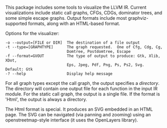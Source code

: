 This package includes some tools to visualize the LLVM IR.  Current
visualizations include static call graphs, CFGs, CDGs, dominator
trees, and some simple escape graphs.  Output formats include most
graphviz-supported formats, along with an HTML-based format.

Options for the visualizer:

    -o --output=[FILE or DIR]  The destination of a file output
    -t --type=[GRAPHTYPE]      The graph requested.  One of Cfg, Cdg, Cg,
                               Domtree, Postdomtree, Escape
    -f --format=GVOUT          The type of output to produce: Gtk, Xlib, XDot,
                               Eps, Jpeg, Pdf, Png, Ps, Ps2, Svg.  Default: Gtk
    -? --help                  Display help message


For all graph types except the call graph, the output specifies a
*directory*.  The directory will contain one output file for each
function in the input IR module.  For the static call graph, the
output is a single file.  If the format is 'Html', the output is
always a directory.

The Html format is special.  It produces an SVG embedded in an HTML
page.  The SVG can be navigated (via panning and zooming) using an
openstreetmap-style interface (it uses the OpenLayers library).

